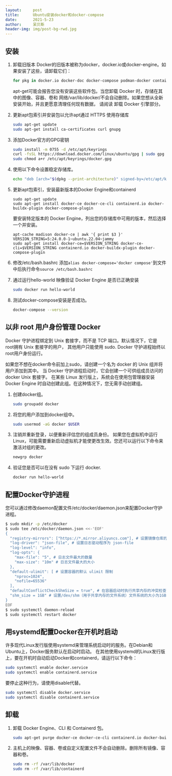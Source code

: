 ```yaml
---
layout:     post
title:      Ubuntu安装docker和docker-compose
date:       2021-5-23
author:     呆贝斯
header-img: img/post-bg-rwd.jpg
---
```

## 安装

1. 卸载旧版本
    Docker的旧版本被称为docker，docker.io或docker-engine。如果安装了这些，请卸载它们：

    ```bash
    for pkg in docker.io docker-doc docker-compose podman-docker containerd runc; do sudo apt-get remove $pkg; done
    ```

    apt-get可能会报告您没有安装这些软件包。当您卸载 Docker 时，存储在其中的图像、容器、卷和
    网络/var/lib/docker/不会自动删除。如果您想从全新安装开始，并且更愿意清理任何现有数据，
    请阅读 卸载 Docker 引擎部分。

2. 更新apt包索引并安装包以允许apt通过 HTTPS 使用存储库

    ```bash
    sudo apt-get update
    sudo apt-get install ca-certificates curl gnupg
    ```

3. 添加Docker官方的GPG密钥

    ```bash
    sudo install -m 0755 -d /etc/apt/keyrings
    curl -fsSL https://download.docker.com/linux/ubuntu/gpg | sudo gpg --dearmor -o /etc/apt/keyrings/docker.gpg
    sudo chmod a+r /etc/apt/keyrings/docker.gpg
    ```

4. 使用以下命令设置稳定存储库。

    ```bash
    echo "deb [arch="$(dpkg --print-architecture)" signed-by=/etc/apt/keyrings/docker.gpg] https://download.docker.com/linux/ubuntu "$(. /etc/os-release && echo "$VERSION_CODENAME")" stable" | sudo tee /etc/apt/sources.list.d/docker.list > /dev/null
    ```

5. 更新apt包索引，安装最新版本的Docker Engine和containerd

    ``` shell
    sudo apt-get update
    sudo apt-get install docker-ce docker-ce-cli containerd.io docker-buildx-plugin docker-compose-plugin
    ```

    要安装特定版本的 Docker Engine，列出您的存储库中可用的版本，然后选择一个并安装。

    ``` shell
    apt-cache madison docker-ce | awk '{ print $3 }'
    VERSION_STRING=5:24.0.0-1~ubuntu.22.04~jammy
    sudo apt-get install docker-ce=$VERSION_STRING docker-ce-cli=$VERSION_STRING containerd.io docker-buildx-plugin docker-compose-plugin
    ```

6. 修改/etc/bash.bashrc
   添加`alias docker-compose='docker compose'`到文件中后执行命令`source /etc/bash.bashrc`

7. 通过运行hello-world 映像验证 Docker Engine 是否已正确安装

    ```bash
    sudo docker run hello-world
    ```

8. 测试docker-compose安装是否成功。

    ```bash
    docker-compose --version
    ```

## 以非 root 用户身份管理 Docker

Docker 守护进程绑定到 Unix 套接字，而不是 TCP 端口。默认情况下，它是 root拥有 Unix 套接字的用户，
其他用户只能使用 sudo. Docker 守护进程始终以root用户身份运行。

如果您不想在docker命令前加上sudo，请创建一个名为 docker 的 Unix 组并将用户添加到其中。
当 Docker 守护进程启动时，它会创建一个可供组成员访问的 docker Unix 套接字。
在某些 Linux 发行版上，系统会在使用包管理器安装 Docker Engine 时自动创建此组。在这种情况下，您无需手动创建组。

1. 创建docker组。

   ```bash
   sudo groupadd docker
   ```

2. 将您的用户添加到docker组中。

   ```bash
   sudo usermod -aG docker $USER
   ```

3. 注销并重新登录，以便重新评估您的组成员身份。
   如果您在虚拟机中运行 Linux，可能需要重新启动虚拟机才能使更改生效。您还可以运行以下命令来激活对组的更改。

   ```bash
   newgrp docker
   ```

4. 验证您是否可以在没有 sudo 下运行 docker.

   ```bash
   docker run hello-world
   ```

## 配置Docker守护进程

您可以通过修改daemon配置文件/etc/docker/daemon.json来配置Docker守护进程。

```bash
$ sudo mkdir -p /etc/docker
$ sudo tee /etc/docker/daemon.json <<-'EOF'
{
  "registry-mirrors": ["https://*.mirror.aliyuncs.com"], # 设置镜像仓库的镜像
  "log-driver": "json-file", # 设置日志驱动程序为 json-file
  "log-level": "info",
  "log-opts": {
    "max-file": "5", # 日志文件最大的数量
    "max-size": "10m" # 日志文件最大的大小
  },
  "default-ulimit": [ # 设置容器的默认 ulimit 限制
    "nproc=1024",
    "nofile=65536"
  ],
  "defaultConflictCheckShmSize = true", # 在容器启动时执行共享内存的冲突检查
  "shm_size = 1GB" # 设置/dev/shm（用于共享内存的文件系统）文件系统的大小为1GB
}
EOF
$ sudo systemctl daemon-reload
$ sudo systemctl restart docker
```

## 用systemd配置Docker在开机时启动

许多现代Linux发行版使用systemd来管理系统启动时的服务。在Debian和Ubuntu上，Docker服务默认在启动时启动。
在其他使用systemd的Linux发行版上，要在开机时自动启动Docker和containerd，请运行以下命令：

```bash
sudo systemctl enable docker.service
sudo systemctl enable containerd.service
```

要停止这种行为，请使用disable代替。

```bash
sudo systemctl disable docker.service
sudo systemctl disable containerd.service
```

## 卸载

1. 卸载 Docker Engine、CLI 和 Containerd 包。

    ```bash
    sudo apt-get purge docker-ce docker-ce-cli containerd.io docker-buildx-plugin docker-compose-plugin docker-ce-rootless-extras
    ```

2. 主机上的映像、容器、卷或自定义配置文件不会自动删除。删除所有镜像、容器和卷。

    ```bash
    sudo rm -rf /var/lib/docker
    sudo rm -rf /var/lib/containerd
    ```
